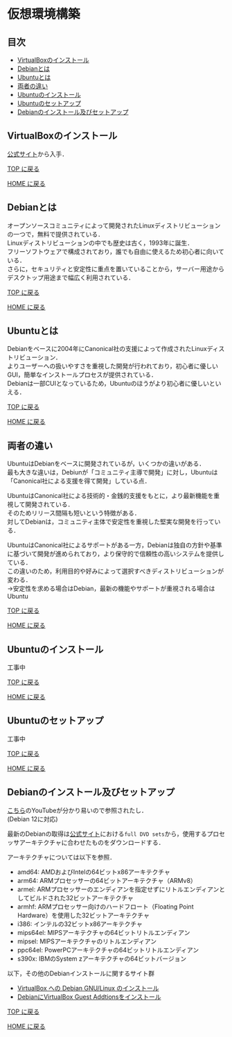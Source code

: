 # 仮想環境構築

## 目次

- [VirtualBoxのインストール](#virtualboxのインストール)
- [Debianとは](#debianとは)
- [Ubuntuとは](#ubuntuとは)
- [両者の違い](#両者の違い)
- [Ubuntuのインストール](#ubuntuのインストール)
- [Ubuntuのセットアップ](#ubuntuのセットアップ)
- [Debianのインストール及びセットアップ](#debianのインストール及びセットアップ)

## VirtualBoxのインストール

[公式サイト](https://www.virtualbox.org/)から入手．

[TOP に戻る](#目次)

[HOME に戻る](../README.md)

## Debianとは

オープンソースコミュニティによって開発されたLinuxディストリビューションの一つで，無料で提供されている．  
Linuxディストリビューションの中でも歴史は古く，1993年に誕生．  
フリーソフトウェアで構成されており，誰でも自由に使えるため初心者に向いている．  
さらに，セキュリティと安定性に重点を置いていることから，サーバー用途からデスクトップ用途まで幅広く利用されている．

[TOP に戻る](#目次)

[HOME に戻る](../README.md)

## Ubuntuとは

Debianをベースに2004年にCanonical社の支援によって作成されたLinuxディストリビューション．  
よりユーザーへの扱いやすさを重視した開発が行われており，初心者に優しいGUI，簡単なインストールプロセスが提供されている．  
Debianは一部CUIとなっているため，Ubuntuのほうがより初心者に優しいといえる．  

[TOP に戻る](#目次)

[HOME に戻る](../README.md)

## 両者の違い

UbuntuはDebianをベースに開発されているが，いくつかの違いがある．  
最も大きな違いは，Debiunが「コミュニティ主導で開発」に対し，Ubuntuは「Canonical社による支援を得て開発」している点．  

UbuntuはCanonical社による技術的・金銭的支援をもとに，より最新機能を重視して開発されている．  
そのためリリース間隔も短いという特徴がある．  
対してDebianは，コミュニティ主体で安定性を重視した堅実な開発を行っている．

UbuntuはCanonical社によるサポートがある一方，Debianは独自の方針や基準に基づいて開発が進められており，より保守的で信頼性の高いシステムを提供している．  
この違いのため，利用目的や好みによって選択すべきディストリビューションが変わる．  
->安定性を求める場合はDebian，最新の機能やサポートが重視される場合はUbuntu

[TOP に戻る](#目次)

[HOME に戻る](../README.md)

## Ubuntuのインストール

工事中

[TOP に戻る](#目次)

[HOME に戻る](../README.md)

## Ubuntuのセットアップ

工事中

[TOP に戻る](#目次)

[HOME に戻る](../README.md)

## Debianのインストール及びセットアップ

[こちら](https://www.youtube.com/watch?v=R9oj9j9bcS4)のYouTubeが分かり易いので参照されたし．  
(Debian 12に対応)  

最新のDebianの取得は[公式サイト](https://www.debian.org/releases/stable/debian-installer/)における`full DVD sets`から，使用するプロセッサアーキテクチャに合わせたものをダウンロードする．  

アーキテクチャについては以下を参照．  

- amd64: AMDおよびIntelの64ビットx86アーキテクチャ
- arm64: ARMプロセッサーの64ビットアーキテクチャ（ARMv8）
- armel: ARMプロセッサーのエンディアンを指定せずにリトルエンディアンとしてビルドされた32ビットアーキテクチャ
- armhf: ARMプロセッサー向けのハードフロート（Floating Point Hardware）を使用した32ビットアーキテクチャ
- i386: インテルの32ビットx86アーキテクチャ
- mips64el: MIPSアーキテクチャの64ビットリトルエンディアン
- mipsel: MIPSアーキテクチャのリトルエンディアン
- ppc64el: PowerPCアーキテクチャの64ビットリトルエンディアン
- s390x: IBMのSystem zアーキテクチャの64ビットバージョン

以下，その他のDebianインストールに関するサイト群  

- [VirtualBox への Debian GNU/Linux のインストール](https://www.soramichi.jp/pdf/OS_programming_assignment_2020_prerequisite.pdf)  
- [DebianにVirtualBox Guest Addtionsをインストール](https://uhoho.hatenablog.jp/entry/2022/02/24/041732)

[TOP に戻る](#目次)

[HOME に戻る](../README.md)
